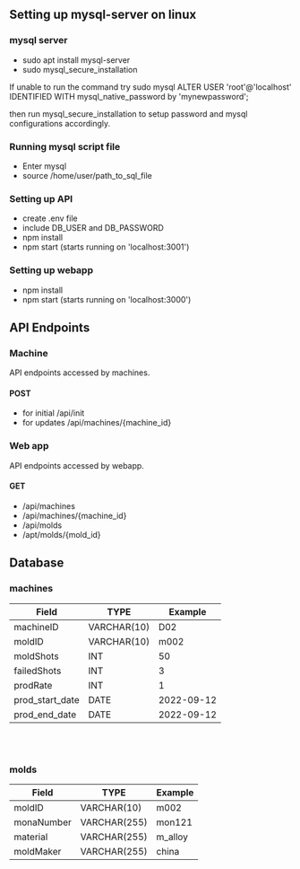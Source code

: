 ## Setting up mysql-server on linux

### mysql server

- sudo apt install mysql-server
- sudo mysql_secure_installation

If unable to run the command try
 sudo mysql
 ALTER USER 'root'@'localhost' IDENTIFIED WITH mysql_native_password by 'mynewpassword';

then run mysql_secure_installation to setup password and mysql configurations
accordingly.

### Running mysql script file

- Enter mysql
- source /home/user/path_to_sql_file

### Setting up API

- create .env file
- include DB_USER and DB_PASSWORD
- npm install
- npm start (starts running on 'localhost:3001')

### Setting up webapp

- npm install
- npm start (starts running on 'localhost:3000')

## API Endpoints

### Machine

API endpoints accessed by machines.

#### POST

- for initial
    /api/init
- for updates
    /api/machines/{machine_id}

### Web app

API endpoints accessed by webapp.

#### GET

- /api/machines
- /api/machines/{machine_id}
- /api/molds
- /apt/molds/{mold_id}

## Database

### <b>machines</b>

| Field          | TYPE           | Example       |
|----------------|----------------|---------------|
| machineID      |VARCHAR(10)     | D02           |
| moldID         |VARCHAR(10)     | m002          |
| moldShots      |INT             | 50            |
| failedShots    |INT             | 3             |
| prodRate       |INT             | 1             |
| prod_start_date|DATE            | 2022-09-12    |
| prod_end_date  |DATE            | 2022-09-12    |

<br></br>

### <b> molds </b>

| Field          | TYPE           | Example       |
|----------------|----------------|---------------|
| moldID         |VARCHAR(10)     | m002          |
| monaNumber     |VARCHAR(255)    | mon121        |
| material       |VARCHAR(255)    | m_alloy       |
| moldMaker      |VARCHAR(255)    | china         |
